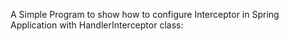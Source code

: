 A Simple Program to show how to configure Interceptor in Spring Application with HandlerInterceptor class:
